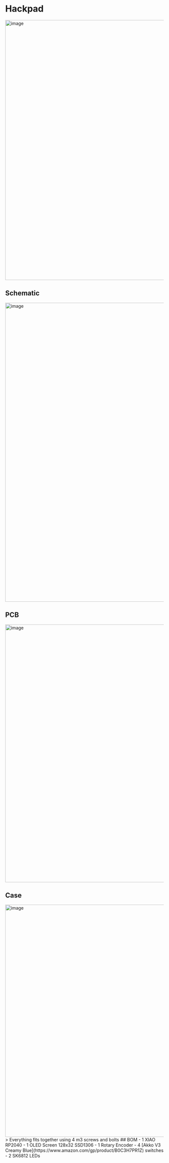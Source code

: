# Hackpad
<img width="826" alt="image" src="https://github.com/user-attachments/assets/d8bf980a-47e5-4697-b5af-b1dd62473877" /> <br>
## Schematic
<img width="950" alt="image" src="https://github.com/user-attachments/assets/ff1af0a6-2aff-4fe8-86a7-9e802680a77d" /> <br>
## PCB
<img width="819" alt="image" src="https://github.com/user-attachments/assets/6ad0f032-65ab-44fe-882e-47c99f3b51ce" /> <br>
## Case
<img width="738" alt="image" src="https://github.com/user-attachments/assets/e41a999c-a71c-4cf3-9639-1effb30e5cae" />
> Everything fits together using 4 m3 screws and bolts
## BOM
- 1 XIAO RP2040
- 1 OLED Screen 128x32 SSD1306
- 1 Rotary Encoder
- 4 [Akko V3 Creamy Blue](https://www.amazon.com/gp/product/B0C3H7PR1Z) switches
- 2 SK6812 LEDs
